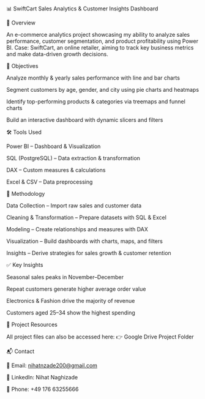 📊 SwiftCart Sales Analytics & Customer Insights Dashboard




📌 Overview

An e-commerce analytics project showcasing my ability to analyze sales performance, customer segmentation, and product profitability using Power BI.
Case: SwiftCart, an online retailer, aiming to track key business metrics and make data-driven growth decisions.

🎯 Objectives

Analyze monthly & yearly sales performance with line and bar charts

Segment customers by age, gender, and city using pie charts and heatmaps

Identify top-performing products & categories via treemaps and funnel charts

Build an interactive dashboard with dynamic slicers and filters

🛠️ Tools Used

Power BI – Dashboard & Visualization

SQL (PostgreSQL) – Data extraction & transformation

DAX – Custom measures & calculations

Excel & CSV – Data preprocessing

🔎 Methodology

Data Collection – Import raw sales and customer data

Cleaning & Transformation – Prepare datasets with SQL & Excel

Modeling – Create relationships and measures with DAX

Visualization – Build dashboards with charts, maps, and filters

Insights – Derive strategies for sales growth & customer retention

✅ Key Insights

Seasonal sales peaks in November–December

Repeat customers generate higher average order value

Electronics & Fashion drive the majority of revenue

Customers aged 25–34 show the highest spending

🔗 Project Resources

All project files can also be accessed here:
👉 Google Drive Project Folder

📬 Contact

📧 Email: nihatnzade200@gmail.com

🔗 LinkedIn: Nihat Naghizade

📱 Phone: +49 176 63255666

